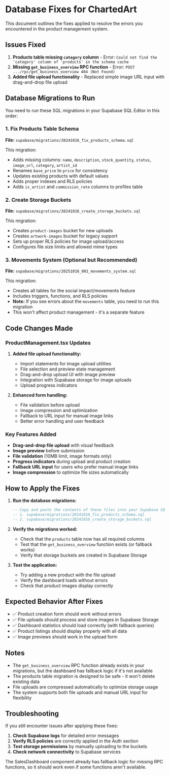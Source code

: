 # Database Fixes for ChartedArt

This document outlines the fixes applied to resolve the errors you encountered in the product management system.

## Issues Fixed

1. **Products table missing `category` column** - Error: `Could not find the 'category' column of 'products' in the schema cache`
2. **Missing `get_business_overview` RPC function** - Error: `POST .../rpc/get_business_overview 404 (Not Found)`
3. **Added file upload functionality** - Replaced simple image URL input with drag-and-drop file upload

## Database Migrations to Run

You need to run these SQL migrations in your Supabase SQL Editor in this order:

### 1. Fix Products Table Schema
**File:** `supabase/migrations/20241016_fix_products_schema.sql`

This migration:
- Adds missing columns: `name`, `description`, `stock_quantity`, `status`, `image_url`, `category`, `artist_id`
- Renames `base_price` to `price` for consistency
- Updates existing products with default values
- Adds proper indexes and RLS policies
- Adds `is_artist` and `commission_rate` columns to profiles table

### 2. Create Storage Buckets
**File:** `supabase/migrations/20241016_create_storage_buckets.sql`

This migration:
- Creates `product-images` bucket for new uploads
- Creates `artwork-images` bucket for legacy support
- Sets up proper RLS policies for image upload/access
- Configures file size limits and allowed mime types

### 3. Movements System (Optional but Recommended)
**File:** `supabase/migrations/20251016_001_movements_system.sql`

This migration:
- Creates all tables for the social impact/movements feature
- Includes triggers, functions, and RLS policies
- **Note:** If you see errors about the `movements` table, you need to run this migration
- This won't affect product management - it's a separate feature

## Code Changes Made

### ProductManagement.tsx Updates

1. **Added file upload functionality:**
   - Import statements for image upload utilities
   - File selection and preview state management
   - Drag-and-drop upload UI with image preview
   - Integration with Supabase storage for image uploads
   - Upload progress indicators

2. **Enhanced form handling:**
   - File validation before upload
   - Image compression and optimization
   - Fallback to URL input for manual image links
   - Better error handling and user feedback

### Key Features Added

- **Drag-and-drop file upload** with visual feedback
- **Image preview** before submission
- **File validation** (10MB limit, image formats only)
- **Progress indicators** during upload and product creation
- **Fallback URL input** for users who prefer manual image links
- **Image compression** to optimize file sizes automatically

## How to Apply the Fixes

1. **Run the database migrations:**
   ```sql
   -- Copy and paste the contents of these files into your Supabase SQL Editor:
   -- 1. supabase/migrations/20241016_fix_products_schema.sql
   -- 2. supabase/migrations/20241016_create_storage_buckets.sql
   ```

2. **Verify the migrations worked:**
   - Check that the `products` table now has all required columns
   - Test that the `get_business_overview` function exists (or fallback works)
   - Verify that storage buckets are created in Supabase Storage

3. **Test the application:**
   - Try adding a new product with the file upload
   - Verify the dashboard loads without errors
   - Check that product images display correctly

## Expected Behavior After Fixes

- ✅ Product creation form should work without errors
- ✅ File uploads should process and store images in Supabase Storage
- ✅ Dashboard statistics should load correctly (with fallback queries)
- ✅ Product listings should display properly with all data
- ✅ Image previews should work in the upload form

## Notes

- The `get_business_overview` RPC function already exists in your migrations, but the dashboard has fallback logic if it's not available
- The products table migration is designed to be safe - it won't delete existing data
- File uploads are compressed automatically to optimize storage usage
- The system supports both file uploads and manual URL input for flexibility

## Troubleshooting

If you still encounter issues after applying these fixes:

1. **Check Supabase logs** for detailed error messages
2. **Verify RLS policies** are correctly applied in the Auth section
3. **Test storage permissions** by manually uploading to the buckets
4. **Check network connectivity** to Supabase services

The SalesDashboard component already has fallback logic for missing RPC functions, so it should work even if some functions aren't available.